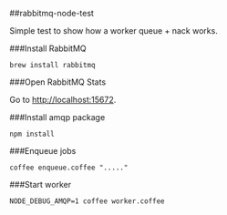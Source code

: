 ##rabbitmq-node-test

Simple test to show how a worker queue + nack works.

###Install RabbitMQ

    brew install rabbitmq

###Open RabbitMQ Stats

Go to [http://localhost:15672](http://localhost:15672).

###Install amqp package

    npm install

###Enqueue jobs

    coffee enqueue.coffee "....."

###Start worker

    NODE_DEBUG_AMQP=1 coffee worker.coffee
